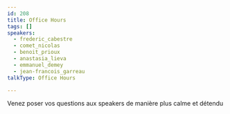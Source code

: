 ```yaml
---
id: 208
title: Office Hours
tags: []
speakers:
  - frederic_cabestre
  - comet_nicolas
  - benoit_prioux
  - anastasia_lieva
  - emmanuel_demey
  - jean-francois_garreau
talkType: Office Hours

---
```


Venez poser vos questions aux speakers de manière plus calme et détendu
